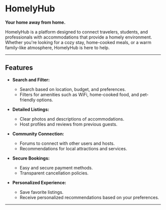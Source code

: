 # HomelyHub  

**Your home away from home.**  

HomelyHub is a platform designed to connect travelers, students, and professionals with accommodations that provide a homely environment. Whether you're looking for a cozy stay, home-cooked meals, or a warm family-like atmosphere, HomelyHub is here to help.  

---

## Features  

- **Search and Filter:**  
  - Search based on location, budget, and preferences.  
  - Filters for amenities such as WiFi, home-cooked food, and pet-friendly options.  

- **Detailed Listings:**  
  - Clear photos and descriptions of accommodations.  
  - Host profiles and reviews from previous guests.  

- **Community Connection:**  
  - Forums to connect with other users and hosts.  
  - Recommendations for local attractions and services.  

- **Secure Bookings:**  
  - Easy and secure payment methods.  
  - Transparent cancellation policies.  

- **Personalized Experience:**  
  - Save favorite listings.  
  - Receive personalized recommendations based on your preferences.  

---
